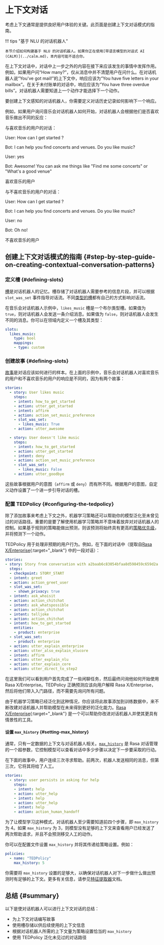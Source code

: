 # 上下文对话

考虑上下文通常是提供良好用户体验的关键。此页面是创建上下文对话模式的指南。

!!! tips "基于 NLU 的对话机器人"

    本节介绍如何构建基于 NLU 的对话机器人。如果你正在使用[带语言模型的对话式 AI (CALM)](../calm.md)，本内容可能不适合你。

在上下文对话中，对话中上一步之外的内容在接下来应该发生的事情中发挥作用。例如，如果用户问“How many?”，仅从消息中并不清楚用户在问什么。在对话机器人说“You've got mail!”的上下文中，响应应该为“You have five letters in your mailbox”。在关于未付账单的对话中，响应应该为“You have three overdue bills”。对话机器人需要知道上一个动作才能选择下一个动作。

要创建上下文感知的对话机器人，你需要定义对话历史记录如何影响下一个响应。

例如，如果用户询问音乐会对话机器人如何开始，对话机器人会根据他们是否喜欢音乐做出不同的反应：

与喜欢音乐的用户的对话：

<div class="md-chat"><div class="chat-container"><div class="chat-input chat-item stack-xs"><p class="chat-bubble"><span class="sr-only">User: </span><span class="content">How can I get started ?</span></p></div><div class="chat-output chat-item stack-xs"><p class="chat-bubble"><span class="sr-only">Bot: </span><span class="content">I can help you find concerts and venues. Do you like music?</span></p></div><div class="chat-input chat-item stack-xs"><p class="chat-bubble"><span class="sr-only">User: </span><span class="content">yes</span></p></div><div class="chat-output chat-item stack-xs"><p class="chat-bubble"><span class="sr-only">Bot: </span><span class="content">Awesome! You can ask me things like "Find me some concerts" or "What's a good venue"</span></p></div></div><figcaption>喜欢音乐的用户</figcaption></div>

与不喜欢音乐的用户的对话：

<div class="md-chat"><div class="chat-container"><div class="chat-input chat-item stack-xs"><p class="chat-bubble"><span class="sr-only">User: </span><span class="content">How can I get started ?</span></p></div><div class="chat-output chat-item stack-xs"><p class="chat-bubble"><span class="sr-only">Bot: </span><span class="content">I can help you find concerts and venues. Do you like music?</span></p></div><div class="chat-input chat-item stack-xs"><p class="chat-bubble"><span class="sr-only">User: </span><span class="content">no</span></p></div><div class="chat-output chat-item stack-xs"><p class="chat-bubble"><span class="sr-only">Bot: </span><span class="content">Oh no!</span></p></div></div><figcaption>不喜欢音乐的用户</figcaption></div>

## 创建上下文对话模式的指南 {#step-by-step-guide-on-creating-contextual-conversation-patterns}

### 定义槽 {#defining-slots}

[槽](domain.md#slots)是对话机器人的记忆。槽存储了对话机器人需要参考的信息片段，并可以根据 `slot_was_set` 事件指导对话流。不同[类型的槽](domain.md#slot-types)都有自己的方式影响对话流。

在音乐会对话机器人示例中，`likes_music` 槽是一个布尔类型槽。如果值为 `true`，则对话机器人会发送一条介绍消息。如果值为 `false`，则对话机器人会发生不同的消息。你可以在领域内定义一个槽及其类型：

```yaml title='domain.yml'
slots:
  likes_music:
    type: bool
    mappings:
    - type: custom
```

### 创建故事 {#defining-slots}

[故事](stories.md)是对话应该如何进行的样本。在上面的示例中，音乐会对话机器人对喜欢音乐的用户和不喜欢音乐的用户的响应是不同的，因为有两个故事：

```yaml title='stories.yml'
stories:
  - story: User likes music
    steps:
    - intent: how_to_get_started
    - action: utter_get_started
    - intent: affirm
    - action: action_set_music_preference
    - slot_was_set:
      - likes_music: True
    - action: utter_awesome

  - story: User doesn't like music
    steps:
    - intent: how_to_get_started
    - action: utter_get_started
    - intent: deny
    - action: action_set_music_preference
    - slot_was_set:
      - likes_music: False
    - action: utter_goodbye
```

这些故事根据用户的意图（`affirm` 或 `deny`）而有所不同。根据用户的意图，自定义动作设置了一个进一步引导对话的槽。

### 配置 TEDPolicy {#configuring-the-tedpolicy}

除了添加故事来考虑上下文之外，机器学习策略还可以帮助你的模型泛化至未曾见过的对话路径。重要的是要了解使用机器学习策略并不意味着放弃对对话机器人的控制。如果基于规则的策略能做出预测，则该预测将始终具有更高的[策略优先级](policies.md#policy-priority)，并将预测下一个动作。

TEDPolicy 用于处理非预期的用户行为。例如，在下面的对话中（提取自[Rasa X/Enterprise](https://rasa.com/docs/rasa-enterprise/user-guide/review-conversations/){:target="_blank"} 中的一段对话）：

```yaml
stories:
- story: Story from conversation with a2baab6c83054bfaa8d598459c659d2a on November 28th 2019
  steps:
  - checkpoint: STORY_START
  - intent: greet
  - action: action_greet_user
  - slot_was_set:
    - shown_privacy: true
  - intent: ask_whoisit
  - action: action_chitchat
  - intent: ask_whatspossible
  - action: action_chitchat
  - intent: telljoke
  - action: action_chitchat
  - intent: how_to_get_started
    entities:
    - product: enterprise
  - slot_was_set:
    - product: enterprise
  - action: utter_explain_enterprise
  - action: utter_also_explain_nlucore
  - intent: affirm
  - action: utter_explain_nlu
  - action: utter_explain_core
  - action: utter_direct_to_step2
```

在这里我们可以看到用户首先完成了一些闲聊任务，然后最终问询他如何开始使用 Rasa X/Enterprise。TEDPolicy 正确预测应该向用户解释 Rasa X/Enterprise，然后将他们带入入门路径，而不需要先询问所有问题。

由于机器学习策略已经泛化到这种情况，你应该将此故事添加到训练数据中，来不断改建对话机器人并帮助模型在未来得到更好的泛化能力。[Rasa X/Enterprise](https://rasa.com/docs/rasa-enterprise/){:target="_blank"} 是一个可以帮助你改进对话机器人并使其更具有情景性的工具。

#### 设置 `max_history` {#setting-max_history}

通常，只有一定数据的上下文与对话机器人相关。[`max_history`](policies.md#max-history) 是 Rasa 对话管理的一个超参数，它控制模型可以查看对话中多少步骤以决定下一步要采取的行动。

在下面的故事中，用户连续三次寻求帮助。前两次，机器人发送相同的消息，但第三次，它将其将给了人工。

```yaml title='stories.yml'
stories:
  - story: user persists in asking for help
    steps:
    - intent: help
    - action: utter_help
    - intent: help
    - action: utter_help
    - intent: help
    - action: action_human_handoff
```

为了让模型学习这种模式，对话机器人至少需要知道前四个步骤，即 `max_history` 为 4。如果 `max_history` 为 3，则模型没有足够的上下文来查看用户已经发送了两次帮助请求，并且不会预测移交人工的动作。

你可以在配置文件设置 `max_history` 并将其传递给策略设置。例如：

```yaml title='config.yml'
policies:
  - name: "TEDPolicy"
    max_history: 5
```

你需要将 `max_history` 设置的足够大，以确保对话机器人对下一步做什么做出预测时有足够的上下文。更多有关信息，请参见[特征提取器](policies.md#featurizers)文档。

## 总结 {#summary}

以下是使对话机器人可以进行上下文对话的总结：

- 为上下文对话编写故事
- 使用槽存储以供后续使用的上下文信息
- 根据对话机器人所需的上下文量为策略设置恰当的 `max_history`
- 使用 TEDPolicy 泛化未见过的对话路径
